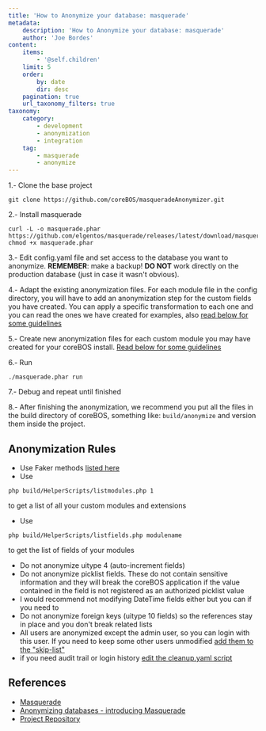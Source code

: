 ```yaml
---
title: 'How to Anonymize your database: masquerade'
metadata:
    description: 'How to Anonymize your database: masquerade'
    author: 'Joe Bordes'
content:
    items:
        - '@self.children'
    limit: 5
    order:
        by: date
        dir: desc
    pagination: true
    url_taxonomy_filters: true
taxonomy:
    category:
        - development
        - anonymization
        - integration
    tag:
        - masquerade
        - anonymize
---
```


1.- Clone the base project

    git clone https://github.com/coreBOS/masqueradeAnonymizer.git

2.- Install masquerade

    curl -L -o masquerade.phar https://github.com/elgentos/masquerade/releases/latest/download/masquerade.phar
    chmod +x masquerade.phar

3.- Edit config.yaml file and set access to the database you want to
anonymize. **REMEMBER**: make a backup! **DO NOT** work directly on the
production database (just in case it wasn't obvious).

4.- Adapt the existing anonymization files. For each module file in the
config directory, you will have to add an anonymization step for the
custom fields you have created. You can apply a specific transformation
to each one and you can read the ones we have created for examples, also
[read below for some guidelines](item.md#anonymization-rules)

5.- Create new anonymization files for each custom module you may have
created for your coreBOS install. [Read below for some guidelines](item.md#anonymization-rules)

6.- Run

    ./masquerade.phar run

7.- Debug and repeat until finished

8.- After finishing the anonymization, we recommend you put all the
files in the build directory of coreBOS, something like:
`build/anonymize` and version them inside the project.

Anonymization Rules
-------------------

- Use Faker methods [listed here](https://github.com/fzaninotto/Faker#formatters)
- Use

```shell
php build/HelperScripts/listmodules.php 1
```

  to get a list of all your custom modules and extensions
- Use

```shell
php build/HelperScripts/listfields.php modulename
```

  to get the list of fields of your modules
- Do not anonymize uitype 4 (auto-increment fields)
- Do not anonymize picklist fields. These do not contain sensitive information and they will break the coreBOS application if the value contained in the field is not registered as an authorized picklist value
- I would recommend not modifying DateTime fields either but you can if you need to
- Do not anonymize foreign keys (uitype 10 fields) so the references stay in place and you don't break related lists
- All users are anonymized except the admin user, so you can login with this user. If you need to keep some other users unmodified [add them to the "skip-list"](https://github.com/coreBOS/masqueradeAnonymizer/blob/main/config/corebos/vtiger_users.yaml#L4)
- if you need audit trail or login history [edit the cleanup.yaml script](https://github.com/coreBOS/masqueradeAnonymizer/blob/main/config/corebos/cleanup.yaml)

References
----------

- [Masquerade](https://github.com/elgentos/masquerade)
- [Anonymizing databases - introducing Masquerade](https://elgentos.nl/blog/anonymizing-databases-introducing-masquerade/)
- [Project Repository](https://github.com/coreBOS/masqueradeAnonymizer.git)
